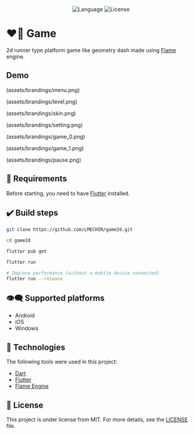 <p align="center">
  <img alt="Language" src="https://img.shields.io/badge/language-dart-c20053?style=plastic">
  <img alt="License" src="https://img.shields.io/badge/licence-MIT-c20053?style=plastic">
</p>

# :heart_on_fire: Game

2d runner type platform game like geometry dash made using [Flame](https://flame-engine.org/) engine.

## Demo

(assets/brandings/menu.png)

(assets/brandings/level.png)

(assets/brandings/skin.png)

(assets/brandings/setting.png)

(assets/brandings/game_0.png)

(assets/brandings/game_1.png)

(assets/brandings/pause.png)

## :anger: Requirements ##

Before starting, you need to have [Flutter](https://flutter.dev/) installed.

## :heavy_check_mark: Build steps

```bash
git clone https://github.com/LMECHIN/game2d.git

cd game2d

flutter pub get

flutter run

# Improve performance (without a mobile device connected)
flutter run --release
```

## :eye_speech_bubble: Supported platforms

- Android
- iOS
- Windows

## :rocket: Technologies ##

The following tools were used in this project:

- [Dart](https://dart.dev/)
- [Flutter](https://flutter.dev/)
- [Flame Engine](https://flame-engine.org/)

## :memo: License ##

This project is under license from MIT. For more details, see the [LICENSE](LICENSE) file.
